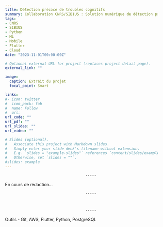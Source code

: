 ```yaml
---
title: Détection précoce de troubles cognitifs
summary: Collaboration CNRS/SIBIUS : Solution numérique de détection précoce de troubles cognitifs
tags:
- CNRS
- SIBIUS
- Python
- ML
- Mobile
- Flutter
- Cloud
date: "2023-11-01T00:00:00Z"

# Optional external URL for project (replaces project detail page).
external_link: ""

image:
  caption: Extrait du projet
  focal_point: Smart

links:
#- icon: twitter
#  icon_pack: fab
#  name: Follow
#  url:
url_code: ""
url_pdf: ""
url_slides: ""
url_video: ""

# Slides (optional).
#   Associate this project with Markdown slides.
#   Simply enter your slide deck's filename without extension.
#   E.g. `slides = "example-slides"` references `content/slides/example-slides.md`.
#   Otherwise, set `slides = ""`.
#slides: example
---
```


                                         -----

En cours de rédaction...

                                         -----



                                         -----

Outils - Git, AWS, Flutter, Python, PostgreSQL
